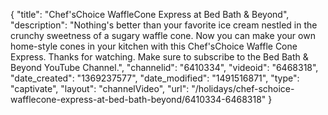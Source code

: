 {
    "title": "Chef'sChoice WaffleCone Express at Bed Bath & Beyond",
    "description": "Nothing's better than your favorite ice cream nestled in the crunchy sweetness of a sugary waffle cone. Now you can make your own home-style cones in your kitchen with this Chef'sChoice Waffle Cone Express. Thanks for watching. Make sure to subscribe to the Bed Bath & Beyond YouTube Channel.",
    "channelid": "6410334",
    "videoid": "6468318",
    "date_created": "1369237577",
    "date_modified": "1491516871",
    "type": "captivate",
    "layout": "channelVideo",
    "url": "\/holidays\/chef-schoice-wafflecone-express-at-bed-bath-beyond\/6410334-6468318"
}